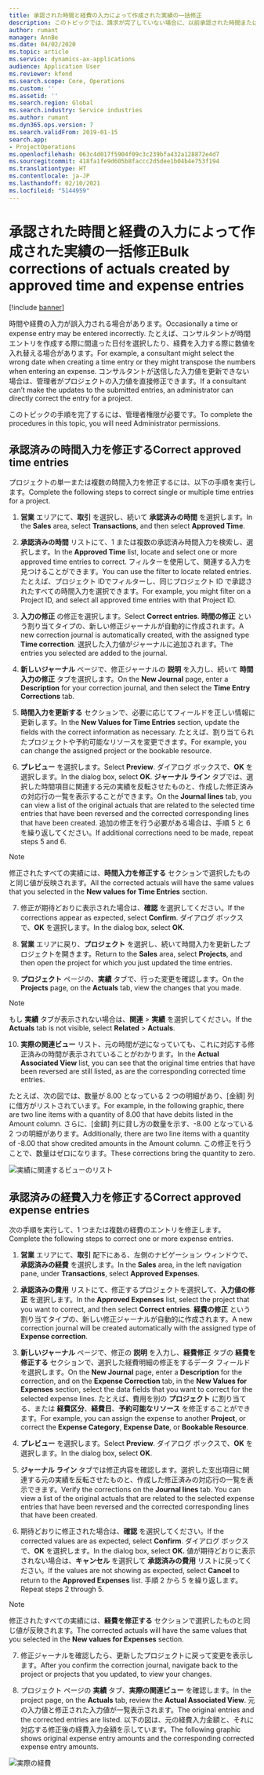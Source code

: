 ```yaml
---
title: 承認された時間と経費の入力によって作成された実績の一括修正
description: このトピックでは、請求が完了していない場合に、以前承認された時間または経費の入力を、管理者が単一または一括で修正する方法について説明します。
author: rumant
manager: AnnBe
ms.date: 04/02/2020
ms.topic: article
ms.service: dynamics-ax-applications
audience: Application User
ms.reviewer: kfend
ms.search.scope: Core, Operations
ms.custom: ''
ms.assetid: ''
ms.search.region: Global
ms.search.industry: Service industries
ms.author: rumant
ms.dyn365.ops.version: 7
ms.search.validFrom: 2019-01-15
search.app:
- ProjectOperations
ms.openlocfilehash: 063c4d017f5904f09c3c239bfa432a128872e4d7
ms.sourcegitcommit: 418fa1fe9d605b8faccc2d5dee1b04b4e753f194
ms.translationtype: HT
ms.contentlocale: ja-JP
ms.lasthandoff: 02/10/2021
ms.locfileid: "5144959"
---
```

# <a name="bulk-corrections-of-actuals-created-by-approved-time-and-expense-entries"></a><span data-ttu-id="6262c-103">承認された時間と経費の入力によって作成された実績の一括修正</span><span class="sxs-lookup"><span data-stu-id="6262c-103">Bulk corrections of actuals created by approved time and expense entries</span></span>

[!include [banner](../includes/psa-now-project-operations.md)]

<span data-ttu-id="6262c-104">時間や経費の入力が誤入力される場合があります。</span><span class="sxs-lookup"><span data-stu-id="6262c-104">Occasionally a time or expense entry may be entered incorrectly.</span></span> <span data-ttu-id="6262c-105">たとえば、コンサルタントが時間エントリを作成する際に間違った日付を選択したり、経費を入力する際に数値を入れ替える場合があります。</span><span class="sxs-lookup"><span data-stu-id="6262c-105">For example, a consultant might select the wrong date when creating a time entry or they might transpose the numbers when entering an expense.</span></span> <span data-ttu-id="6262c-106">コンサルタントが送信した入力値を更新できない場合は、管理者がプロジェクトの入力値を直接修正できます。</span><span class="sxs-lookup"><span data-stu-id="6262c-106">If a consultant can’t make the updates to the submitted entries, an administrator can directly correct the entry for a project.</span></span>

<span data-ttu-id="6262c-107">このトピックの手順を完了するには、管理者権限が必要です。</span><span class="sxs-lookup"><span data-stu-id="6262c-107">To complete the procedures in this topic, you will need Administrator permissions.</span></span>

## <a name="correct-approved-time-entries"></a><span data-ttu-id="6262c-108">承認済みの時間入力を修正する</span><span class="sxs-lookup"><span data-stu-id="6262c-108">Correct approved time entries</span></span>     

<span data-ttu-id="6262c-109">プロジェクトの単一または複数の時間入力を修正するには、以下の手順を実行します。</span><span class="sxs-lookup"><span data-stu-id="6262c-109">Complete the following steps to correct single or multiple time entries for a project.</span></span>

1. <span data-ttu-id="6262c-110">**営業** エリアにて、**取引** を選択し、続いて **承認済みの時間** を選択します。</span><span class="sxs-lookup"><span data-stu-id="6262c-110">In the **Sales** area, select **Transactions**, and then select **Approved Time**.</span></span> 

2. <span data-ttu-id="6262c-111">**承認済みの時間** リストにて、1 または複数の承認済み時間入力を検索し、選択します。</span><span class="sxs-lookup"><span data-stu-id="6262c-111">In the **Approved Time** list, locate and select one or more approved time entries to correct.</span></span> <span data-ttu-id="6262c-112">フィルターを使用して、関連する入力を見つけることができます。</span><span class="sxs-lookup"><span data-stu-id="6262c-112">You can use the filter to locate related entries.</span></span> <span data-ttu-id="6262c-113">たとえば、プロジェクト IDでフィルターし、同じプロジェクト ID で承認されたすべての時間入力を選択できます。</span><span class="sxs-lookup"><span data-stu-id="6262c-113">For example, you might filter on a Project ID, and select all approved time entries with that Project ID.</span></span>

3. <span data-ttu-id="6262c-114">**入力の修正** の修正を選択します。</span><span class="sxs-lookup"><span data-stu-id="6262c-114">Select **Correct entries**.</span></span> <span data-ttu-id="6262c-115">**時間の修正** という割り当てタイプの、新しい修正ジャーナルが自動的に作成されます。</span><span class="sxs-lookup"><span data-stu-id="6262c-115">A new correction journal is automatically created, with the assigned type **Time correction**.</span></span> <span data-ttu-id="6262c-116">選択した入力値がジャーナルに追加されます。</span><span class="sxs-lookup"><span data-stu-id="6262c-116">The entries you selected are added to the journal.</span></span> 

4. <span data-ttu-id="6262c-117">**新しいジャーナル** ページで、修正ジャーナルの **説明** を入力し、続いて **時間入力の修正** タブを選択します。</span><span class="sxs-lookup"><span data-stu-id="6262c-117">On the **New Journal** page, enter a **Description** for your correction journal, and then select the **Time Entry Corrections** tab.</span></span>  
5. <span data-ttu-id="6262c-118">**時間入力を更新する** セクションで、必要に応じてフィールドを正しい情報に更新します。</span><span class="sxs-lookup"><span data-stu-id="6262c-118">In the **New Values for Time Entries** section, update the fields with the correct information as necessary.</span></span> <span data-ttu-id="6262c-119">たとえば、割り当てられたプロジェクトや予約可能なリソースを変更できます。</span><span class="sxs-lookup"><span data-stu-id="6262c-119">For example, you can change the assigned project or the bookable resource.</span></span>

6. <span data-ttu-id="6262c-120">**プレビュー** を選択します。</span><span class="sxs-lookup"><span data-stu-id="6262c-120">Select **Preview**.</span></span> <span data-ttu-id="6262c-121">ダイアログ ボックスで、**OK** を選択します。</span><span class="sxs-lookup"><span data-stu-id="6262c-121">In the dialog box, select **OK**.</span></span> <span data-ttu-id="6262c-122">**ジャーナル ライン** タブでは、選択した時間項目に関連する元の実績を反転させたものと、作成した修正済みの対応行の一覧を表示することができます。</span><span class="sxs-lookup"><span data-stu-id="6262c-122">On the **Journal lines** tab, you can view a list of the original actuals that are related to the selected time entries that have been reversed and the corrected corresponding lines that have been created.</span></span> <span data-ttu-id="6262c-123">追加の修正を行う必要がある場合は、手順 5 と 6 を繰り返してください。</span><span class="sxs-lookup"><span data-stu-id="6262c-123">If additional corrections need to be made, repeat steps 5 and 6.</span></span> 

> [!NOTE]
> <span data-ttu-id="6262c-124">修正されたすべての実績には、**時間入力を修正する** セクションで選択したものと同じ値が反映されます。</span><span class="sxs-lookup"><span data-stu-id="6262c-124">All the corrected actuals will have the same values that you selected in the **New values for Time Entries** section.</span></span>

7. <span data-ttu-id="6262c-125">修正が期待どおりに表示された場合は、**確認** を選択してください。</span><span class="sxs-lookup"><span data-stu-id="6262c-125">If the corrections appear as expected, select **Confirm**.</span></span> <span data-ttu-id="6262c-126">ダイアログ ボックスで、**OK** を選択します。</span><span class="sxs-lookup"><span data-stu-id="6262c-126">In the dialog box, select **OK**.</span></span>

8. <span data-ttu-id="6262c-127">**営業** エリアに戻り、**プロジェクト** を選択し、続いて時間入力を更新したプロジェクトを開きます。</span><span class="sxs-lookup"><span data-stu-id="6262c-127">Return to the **Sales** area, select **Projects**, and then open the project for which you just updated the time entries.</span></span> 

9. <span data-ttu-id="6262c-128">**プロジェクト** ページの、**実績** タブで、行った変更を確認します。</span><span class="sxs-lookup"><span data-stu-id="6262c-128">On the **Projects** page, on the **Actuals** tab, view the changes that you made.</span></span> 

> [!NOTE]
> <span data-ttu-id="6262c-129">もし **実績** タブが表示されない場合は、**関連** > **実績** を選択してください。</span><span class="sxs-lookup"><span data-stu-id="6262c-129">If the **Actuals** tab is not visible, select **Related** > **Actuals**.</span></span>  

10. <span data-ttu-id="6262c-130">**実際の関連ビュー** リスト、元の時間が逆になっていても、これに対応する修正済みの時間が表示されていることがわかります。</span><span class="sxs-lookup"><span data-stu-id="6262c-130">In the **Actual Associated View** list, you can see that the original time entries that have been reversed are still listed, as are the corresponding corrected time entries.</span></span> 

<span data-ttu-id="6262c-131">たとえば、次の図では、数量が 8.00 となっている 2 つの明細があり、[金額] 列に借方がリストされています。</span><span class="sxs-lookup"><span data-stu-id="6262c-131">For example, in the following graphic, there are two line items with a quantity of 8.00 that have debits listed in the Amount column.</span></span> <span data-ttu-id="6262c-132">さらに、[金額] 列に貸し方の数量を示す、-8.00 となっている 2 つの明細があります。</span><span class="sxs-lookup"><span data-stu-id="6262c-132">Additionally, there are two line items with a quantity of -8.00 that show credited amounts in the Amount column.</span></span> <span data-ttu-id="6262c-133">この修正を行うことで、数量はゼロになります。</span><span class="sxs-lookup"><span data-stu-id="6262c-133">These corrections bring the quantity to zero.</span></span>

![実績に関連するビューのリスト](https://github.com/MicrosoftDocs/dynamics-365-customer-engagement-pr/blob/bulk-corrections-actuals-created-by-approved-time-expense-entries.md/time-actuals.png)
 
## <a name="correct-approved-expense-entries"></a><span data-ttu-id="6262c-135">承認済みの経費入力を修正する</span><span class="sxs-lookup"><span data-stu-id="6262c-135">Correct approved expense entries</span></span>

<span data-ttu-id="6262c-136">次の手順を実行して、1 つまたは複数の経費のエントリを修正します。</span><span class="sxs-lookup"><span data-stu-id="6262c-136">Complete the following steps to correct one or more expense entries.</span></span> 

1. <span data-ttu-id="6262c-137">**営業** エリアにて、**取引** 配下にある、左側のナビゲーション ウィンドウで、**承認済みの経費** を選択します。</span><span class="sxs-lookup"><span data-stu-id="6262c-137">In the **Sales** area, in the left navigation pane, under **Transactions**, select **Approved Expenses**.</span></span>

2. <span data-ttu-id="6262c-138">**承認済みの費用** リストにて、修正するプロジェクトを選択して、**入力値の修正** を選択します。</span><span class="sxs-lookup"><span data-stu-id="6262c-138">In the **Approved Expenses** list, select the project that you want to correct, and then select **Correct entries**.</span></span> <span data-ttu-id="6262c-139">**経費の修正** という割り当てタイプの、新しい修正ジャーナルが自動的に作成されます。</span><span class="sxs-lookup"><span data-stu-id="6262c-139">A new correction journal will be created automatically with the assigned type of **Expense correction**.</span></span> 

3. <span data-ttu-id="6262c-140">**新しいジャーナル** ページで、修正の **説明** を入力し、**経費修正** タブの **経費を修正する** セクションで、選択した経費明細の修正をするデータ フィールドを選択します。</span><span class="sxs-lookup"><span data-stu-id="6262c-140">On the **New Journal** page, enter a **Description** for the correction, and on the **Expense Correction** tab, in the **New Values for Expenses** section, select the data fields that you want to correct for the selected expense lines.</span></span> <span data-ttu-id="6262c-141">たとえば、費用を別の **プロジェクト** に割り当てる、または **経費区分**、**経費日**、**予約可能なリソース** を修正することができます。</span><span class="sxs-lookup"><span data-stu-id="6262c-141">For example, you can assign the expense to another **Project**, or correct the **Expense Category**, **Expense Date**, or **Bookable Resource**.</span></span>

4. <span data-ttu-id="6262c-142">**プレビュー** を選択します。</span><span class="sxs-lookup"><span data-stu-id="6262c-142">Select **Preview**.</span></span> <span data-ttu-id="6262c-143">ダイアログ ボックスで、**OK** を選択します。</span><span class="sxs-lookup"><span data-stu-id="6262c-143">In the dialog box, select **OK**.</span></span> 

5. <span data-ttu-id="6262c-144">**ジャーナル ライン** タブでは修正内容を確認します。選択した支出項目に関連する元の実績を反転させたものと、作成した修正済みの対応行の一覧を表示できます。</span><span class="sxs-lookup"><span data-stu-id="6262c-144">Verify the corrections on the **Journal lines** tab. You can view a list of the original actuals that are related to the selected expense entries that have been reversed and the corrected corresponding lines that have been created.</span></span>

6. <span data-ttu-id="6262c-145">期待どおりに修正された場合は、**確認** を選択してください。</span><span class="sxs-lookup"><span data-stu-id="6262c-145">If the corrected values are as expected, select **Confirm**.</span></span> <span data-ttu-id="6262c-146">ダイアログ ボックスで、**OK** を選択します。</span><span class="sxs-lookup"><span data-stu-id="6262c-146">In the dialog box, select **OK.**</span></span> <span data-ttu-id="6262c-147">値が期待どおりに表示されない場合は、**キャンセル** を選択して **承認済みの費用** リストに戻ってください。</span><span class="sxs-lookup"><span data-stu-id="6262c-147">If the values are not showing as expected, select **Cancel** to return to the **Approved Expenses** list.</span></span> <span data-ttu-id="6262c-148">手順 2 から 5 を繰り返します。</span><span class="sxs-lookup"><span data-stu-id="6262c-148">Repeat steps 2 through 5.</span></span> 

> [!NOTE]
> <span data-ttu-id="6262c-149">修正されたすべての実績には、**経費を修正する** セクションで選択したものと同じ値が反映されます。</span><span class="sxs-lookup"><span data-stu-id="6262c-149">The corrected actuals will have the same values that you selected in the **New values for Expenses** section.</span></span>

7. <span data-ttu-id="6262c-150">修正ジャーナルを確認したら、更新したプロジェクトに戻って変更を表示します。</span><span class="sxs-lookup"><span data-stu-id="6262c-150">After you confirm the correction journal, navigate back to the project or projects that you updated, to view your changes.</span></span>  

8. <span data-ttu-id="6262c-151">プロジェクト ページの **実績** タブ、**実際の関連ビュー** を確認します。</span><span class="sxs-lookup"><span data-stu-id="6262c-151">In the project page, on the **Actuals** tab, review the **Actual Associated View**.</span></span> <span data-ttu-id="6262c-152">元の入力値と修正された入力値が一覧表示されます。</span><span class="sxs-lookup"><span data-stu-id="6262c-152">The original entries and the corrected entries are listed.</span></span> <span data-ttu-id="6262c-153">以下の図は、元の経費入力金額と、それに対応する修正後の経費入力金額を示しています。</span><span class="sxs-lookup"><span data-stu-id="6262c-153">The following graphic shows original expense entry amounts and the corresponding corrected expense entry amounts.</span></span> 

![実際の経費](https://user-images.githubusercontent.com/60806505/77122219-4cd52900-69fa-11ea-8349-ccd2ffebf640.png)
